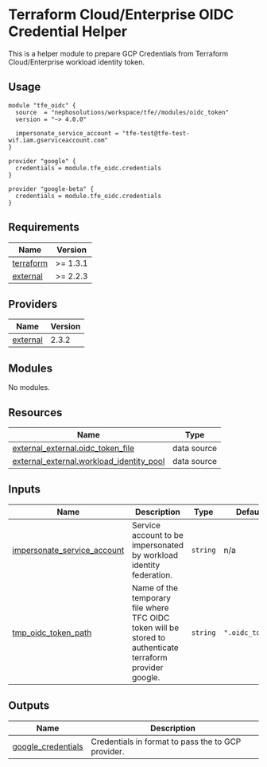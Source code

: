 # Terraform Cloud/Enterprise OIDC Credential Helper

This is a helper module to prepare GCP Credentials from Terraform Cloud/Enterprise workload identity token.

## Usage
```hcl
module "tfe_oidc" {
  source  = "nephosolutions/workspace/tfe//modules/oidc_token"
  version = "~> 4.0.0"

  impersonate_service_account = "tfe-test@tfe-test-wif.iam.gserviceaccount.com"
}

provider "google" {
  credentials = module.tfe_oidc.credentials
}

provider "google-beta" {
  credentials = module.tfe_oidc.credentials
}
```

<!-- BEGINNING OF PRE-COMMIT-TERRAFORM DOCS HOOK -->
## Requirements

| Name | Version |
|------|---------|
| <a name="requirement_terraform"></a> [terraform](#requirement\_terraform) | >= 1.3.1 |
| <a name="requirement_external"></a> [external](#requirement\_external) | >= 2.2.3 |

## Providers

| Name | Version |
|------|---------|
| <a name="provider_external"></a> [external](#provider\_external) | 2.3.2 |

## Modules

No modules.

## Resources

| Name | Type |
|------|------|
| [external_external.oidc_token_file](https://registry.terraform.io/providers/hashicorp/external/latest/docs/data-sources/external) | data source |
| [external_external.workload_identity_pool](https://registry.terraform.io/providers/hashicorp/external/latest/docs/data-sources/external) | data source |

## Inputs

| Name | Description | Type | Default | Required |
|------|-------------|------|---------|:--------:|
| <a name="input_impersonate_service_account"></a> [impersonate\_service\_account](#input\_impersonate\_service\_account) | Service account to be impersonated by workload identity federation. | `string` | n/a | yes |
| <a name="input_tmp_oidc_token_path"></a> [tmp\_oidc\_token\_path](#input\_tmp\_oidc\_token\_path) | Name of the temporary file where TFC OIDC token will be stored to authenticate terraform provider google. | `string` | `".oidc_token"` | no |

## Outputs

| Name | Description |
|------|-------------|
| <a name="output_google_credentials"></a> [google\_credentials](#output\_google\_credentials) | Credentials in format to pass the to GCP provider. |
<!-- END OF PRE-COMMIT-TERRAFORM DOCS HOOK -->
